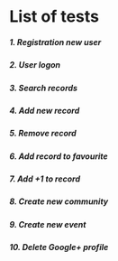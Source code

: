 # List of tests

##### 1. Registration new user
##### 2. User logon
##### 3. Search records 
##### 4. Add new record
##### 5. Remove record 
##### 6. Add record to favourite
##### 7. Add +1 to record 
##### 8. Create new community
##### 9. Create new event
##### 10. Delete Google+ profile